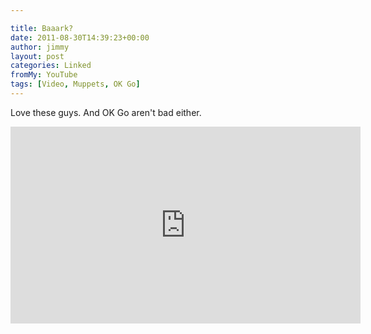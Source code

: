 ```yaml
---

title: Baaark?
date: 2011-08-30T14:39:23+00:00
author: jimmy
layout: post    
categories: Linked
fromMy: YouTube
tags: [Video, Muppets, OK Go]
---
```


Love these guys.  And OK Go aren't bad either.

<iframe width="560" height="315" src="https://www.youtube.com/embed/oiMZa8flyYY" frameborder="0" allowfullscreen></iframe>
    